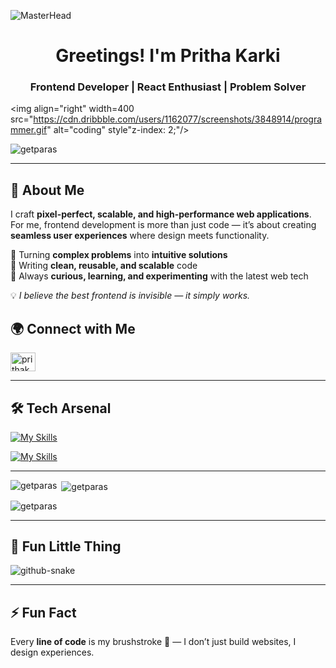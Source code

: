 ![MasterHead](https://user-images.githubusercontent.com/80781196/190216139-7697aa5a-c9a0-4bd6-80bf-3aca76a2e1c8.gif)

<h1 align="center">Greetings! I'm Pritha Karki</h1>
<h3 align="center">Frontend Developer | React Enthusiast | Problem Solver</h3>

<img align="right" width=400 src="https://cdn.dribbble.com/users/1162077/screenshots/3848914/programmer.gif" alt="coding" style"z-index: 2;"/>

<p align="left">
  <img src="https://komarev.com/ghpvc/?username=getparas&label=Profile%20views&color=0e75b6&style=flat" alt="getparas"/> 
</p>

---

## 🚀 About Me
I craft **pixel-perfect, scalable, and high-performance web applications**.  
For me, frontend development is more than just code — it’s about creating **seamless user experiences** where design meets functionality.  

🔹 Turning **complex problems** into **intuitive solutions**  
🔹 Writing **clean, reusable, and scalable** code  
🔹 Always **curious, learning, and experimenting** with the latest web tech  

💡 *I believe the best frontend is invisible — it simply works.*

## 🌍 Connect with Me
<p align="left">
  <a href="https://linkedin.com/in/iCoder46" target="blank"><img align="center" src="https://raw.githubusercontent.com/rahuldkjain/github-profile-readme-generator/master/src/images/icons/Social/linked-in-alt.svg" alt="prithakarki" height="30" width="40" /></a>
</p>

---

## 🛠 Tech Arsenal

[![My Skills](https://skillicons.dev/icons?i=js,ts,nextjs,react,nodejs,tailwind,mongodb&theme=light)](https://skillicons.dev#gh-dark-mode-only)

[![My Skills](https://skillicons.dev/icons?i=js,ts,nextjs,react,nodejs,tailwind,mongodb&theme=dark)](https://skillicons.dev#gh-light-mode-only)

---

<p><img align="left" src="https://github-readme-stats.vercel.app/api/top-langs?username=getparas&show_icons=true&locale=en&layout=compact" alt="getparas" /></p>

<p>&nbsp;<img align="center" src="https://github-readme-stats.vercel.app/api?username=getparas&show_icons=true&locale=en" alt="getparas" /></p>

<p><img align="center" src="https://github-readme-streak-stats.herokuapp.com/?user=getparas&" alt="getparas" /></p>

---

## 🐍 Fun Little Thing  

<picture>
  <source media="(prefers-color-scheme: dark)" srcset="https://raw.githubusercontent.com/tobiasmeyhoefer/tobiasmeyhoefer/output/github-snake-dark.svg" />
  <source media="(prefers-color-scheme: light)" srcset="https://raw.githubusercontent.com/tobiasmeyhoefer/tobiasmeyhoefer/output/github-snake.svg" />
  <img alt="github-snake" src="https://raw.githubusercontent.com/tobiasmeyhoefer/tobiasmeyhoefer/output/github-snake.svg" />
</picture>

---

## ⚡ Fun Fact  

Every **line of code** is my brushstroke 🎨 — I don’t just build websites, I design experiences.


